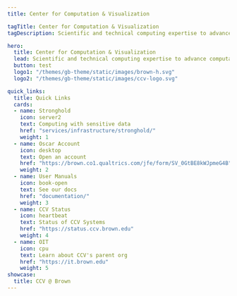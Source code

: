 ```yaml
---
title: Center for Computation & Visualization

tagTitle: Center for Computation & Visualization
tagDescription: Scientific and technical computing expertise to advance computational research.

hero:
  title: Center for Computation & Visualization
  lead: Scientific and technical computing expertise to advance computational research
  button: test
  logo1: "/themes/gb-theme/static/images/brown-h.svg"
  logo2: "/themes/gb-theme/static/images/ccv-logo.svg"

quick_links:
  title: Quick Links
  cards:
  - name: Stronghold
    icon: server2
    text: Computing with sensitive data
    href: "services/infrastructure/stronghold/"
    weight: 1
  - name: Oscar Account
    icon: desktop
    text: Open an account
    href: "https://brown.co1.qualtrics.com/jfe/form/SV_0GtBE8kWJpmeG4B"
    weight: 2
  - name: User Manuals
    icon: book-open
    text: See our docs
    href: "documentation/"
    weight: 3
  - name: CCV Status
    icon: heartbeat
    text: Status of CCV Systems
    href: "https://status.ccv.brown.edu"
    weight: 4
  - name: OIT
    icon: cpu
    text: Learn about CCV's parent org
    href: "https://it.brown.edu"
    weight: 5
showcase:
  title: CCV @ Brown
---
```

